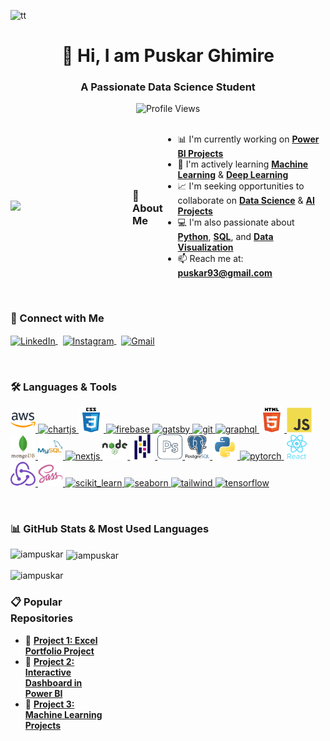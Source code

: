 
![tt](https://github.com/user-attachments/assets/ee8e9761-7ae3-4c44-89be-7305440eaae0)

<div align="center">

# 👋 Hi, I am Puskar Ghimire  

### A Passionate Data Science Student  
<img src="https://komarev.com/ghpvc/?username=iampuskar&label=Profile%20views&color=0e75b6&style=flat" alt="Profile Views" />  

</div>
&nbsp;&nbsp;&nbsp;&nbsp;&nbsp;&nbsp;&nbsp;&nbsp;&nbsp;
<div style="display: flex; align-items: center; justify-content: space-between;">

<!-- Image (Right Side) -->
<img align="right" width="400" src="https://cdn.dribbble.com/users/1162077/screenshots/3848914/programmer.gif"/>

### 🌟 About Me
- 📊 I'm currently working on **[Power BI Projects](https://github.com/iampuskar/PowerBI-Portfolio-Project)**  
- 🤖 I'm actively learning **[Machine Learning](https://en.wikipedia.org/wiki/Machine_learning)** & **[Deep Learning](https://en.wikipedia.org/wiki/Deep_learning)**  
- 📈 I'm seeking opportunities to collaborate on **[Data Science](https://en.wikipedia.org/wiki/Data_science)** & **[AI Projects](https://en.wikipedia.org/wiki/Artificial_intelligence)**  
- 💻 I'm also passionate about **[Python](https://www.python.org/)**, **[SQL](https://en.wikipedia.org/wiki/SQL)**, and **[Data Visualization](https://en.wikipedia.org/wiki/Data_visualization)**  
- 📫 Reach me at: **[puskar93@gmail.com](mailto:puskar93@gmail.com)**


</div>
&nbsp;&nbsp;&nbsp;&nbsp;&nbsp;&nbsp;&nbsp;

### 🚀 Connect with Me
<p align="left">
<a href="https://linkedin.com/in/iampuskar" target="blank">
    <img align="center" src="https://raw.githubusercontent.com/rahuldkjain/github-profile-readme-generator/master/src/images/icons/Social/linked-in-alt.svg" alt="LinkedIn" height="30" width="40"/>
</a>
  <span>&nbsp</span>
<a href="https://instagram.com/iampuskarghimire" target="blank">
    <img align="center" src="https://raw.githubusercontent.com/rahuldkjain/github-profile-readme-generator/master/src/images/icons/Social/instagram.svg" alt="Instagram" height="30" width="40"/>
</a>
  <span>&nbsp</span>
<a href="mailto:puskar93@gmail.com" target="blank">
    <img align="center" src="https://upload.wikimedia.org/wikipedia/commons/7/7e/Gmail_icon_(2020).svg" alt="Gmail" height="30" width="40"/>
</a>
</p>

&nbsp;&nbsp;&nbsp;&nbsp;&nbsp;&nbsp;&nbsp;

### 🛠️ Languages & Tools
<p align="left"> <a href="https://aws.amazon.com" target="_blank" rel="noreferrer"> <img src="https://raw.githubusercontent.com/devicons/devicon/master/icons/amazonwebservices/amazonwebservices-original-wordmark.svg" alt="aws" width="40" height="40"/> </a> <a href="https://www.chartjs.org" target="_blank" rel="noreferrer"> <img src="https://www.chartjs.org/media/logo-title.svg" alt="chartjs" width="40" height="40"/> </a> <a href="https://www.w3schools.com/css/" target="_blank" rel="noreferrer"> <img src="https://raw.githubusercontent.com/devicons/devicon/master/icons/css3/css3-original-wordmark.svg" alt="css3" width="40" height="40"/> </a> <a href="https://firebase.google.com/" target="_blank" rel="noreferrer"> <img src="https://www.vectorlogo.zone/logos/firebase/firebase-icon.svg" alt="firebase" width="40" height="40"/> </a> <a href="https://www.gatsbyjs.com/" target="_blank" rel="noreferrer"> <img src="https://www.vectorlogo.zone/logos/gatsbyjs/gatsbyjs-icon.svg" alt="gatsby" width="40" height="40"/> </a> <a href="https://git-scm.com/" target="_blank" rel="noreferrer"> <img src="https://www.vectorlogo.zone/logos/git-scm/git-scm-icon.svg" alt="git" width="40" height="40"/> </a> <a href="https://graphql.org" target="_blank" rel="noreferrer"> <img src="https://www.vectorlogo.zone/logos/graphql/graphql-icon.svg" alt="graphql" width="40" height="40"/> </a> <a href="https://www.w3.org/html/" target="_blank" rel="noreferrer"> <img src="https://raw.githubusercontent.com/devicons/devicon/master/icons/html5/html5-original-wordmark.svg" alt="html5" width="40" height="40"/> </a> <a href="https://developer.mozilla.org/en-US/docs/Web/JavaScript" target="_blank" rel="noreferrer"> <img src="https://raw.githubusercontent.com/devicons/devicon/master/icons/javascript/javascript-original.svg" alt="javascript" width="40" height="40"/> </a> <a href="https://www.mongodb.com/" target="_blank" rel="noreferrer"> <img src="https://raw.githubusercontent.com/devicons/devicon/master/icons/mongodb/mongodb-original-wordmark.svg" alt="mongodb" width="40" height="40"/> </a> <a href="https://www.mysql.com/" target="_blank" rel="noreferrer"> <img src="https://raw.githubusercontent.com/devicons/devicon/master/icons/mysql/mysql-original-wordmark.svg" alt="mysql" width="40" height="40"/> </a> <a href="https://nextjs.org/" target="_blank" rel="noreferrer"> <img src="https://cdn.worldvectorlogo.com/logos/nextjs-2.svg" alt="nextjs" width="40" height="40"/> </a> <a href="https://nodejs.org" target="_blank" rel="noreferrer"> <img src="https://raw.githubusercontent.com/devicons/devicon/master/icons/nodejs/nodejs-original-wordmark.svg" alt="nodejs" width="40" height="40"/> </a> <a href="https://pandas.pydata.org/" target="_blank" rel="noreferrer"> <img src="https://raw.githubusercontent.com/devicons/devicon/2ae2a900d2f041da66e950e4d48052658d850630/icons/pandas/pandas-original.svg" alt="pandas" width="40" height="40"/> </a> <a href="https://www.photoshop.com/en" target="_blank" rel="noreferrer"> <img src="https://raw.githubusercontent.com/devicons/devicon/master/icons/photoshop/photoshop-line.svg" alt="photoshop" width="40" height="40"/> </a> <a href="https://www.postgresql.org" target="_blank" rel="noreferrer"> <img src="https://raw.githubusercontent.com/devicons/devicon/master/icons/postgresql/postgresql-original-wordmark.svg" alt="postgresql" width="40" height="40"/> </a> <a href="https://www.python.org" target="_blank" rel="noreferrer"> <img src="https://raw.githubusercontent.com/devicons/devicon/master/icons/python/python-original.svg" alt="python" width="40" height="40"/> </a> <a href="https://pytorch.org/" target="_blank" rel="noreferrer"> <img src="https://www.vectorlogo.zone/logos/pytorch/pytorch-icon.svg" alt="pytorch" width="40" height="40"/> </a> <a href="https://reactjs.org/" target="_blank" rel="noreferrer"> <img src="https://raw.githubusercontent.com/devicons/devicon/master/icons/react/react-original-wordmark.svg" alt="react" width="40" height="40"/> </a> <a href="https://redux.js.org" target="_blank" rel="noreferrer"> <img src="https://raw.githubusercontent.com/devicons/devicon/master/icons/redux/redux-original.svg" alt="redux" width="40" height="40"/> </a> <a href="https://sass-lang.com" target="_blank" rel="noreferrer"> <img src="https://raw.githubusercontent.com/devicons/devicon/master/icons/sass/sass-original.svg" alt="sass" width="40" height="40"/> </a> <a href="https://scikit-learn.org/" target="_blank" rel="noreferrer"> <img src="https://upload.wikimedia.org/wikipedia/commons/0/05/Scikit_learn_logo_small.svg" alt="scikit_learn" width="40" height="40"/> </a> <a href="https://seaborn.pydata.org/" target="_blank" rel="noreferrer"> <img src="https://seaborn.pydata.org/_images/logo-mark-lightbg.svg" alt="seaborn" width="40" height="40"/> </a> <a href="https://tailwindcss.com/" target="_blank" rel="noreferrer"> <img src="https://www.vectorlogo.zone/logos/tailwindcss/tailwindcss-icon.svg" alt="tailwind" width="40" height="40"/> </a> <a href="https://www.tensorflow.org" target="_blank" rel="noreferrer"> <img src="https://www.vectorlogo.zone/logos/tensorflow/tensorflow-icon.svg" alt="tensorflow" width="40" height="40"/> </a> </p>

&nbsp;&nbsp;&nbsp;&nbsp;&nbsp;&nbsp;&nbsp;

### 📊 GitHub Stats &  Most Used Languages

<p><img align="left" src="https://github-readme-stats.vercel.app/api/top-langs?username=iampuskar&show_icons=true&locale=en&layout=compact" alt="iampuskar" /></p>

<p>&nbsp;<img align="center" src="https://github-readme-stats.vercel.app/api?username=iampuskar&show_icons=true&locale=en" alt="iampuskar" /></p>

<p><img align="center" src="https://github-readme-streak-stats.herokuapp.com/?user=iampuskar&" alt="iampuskar" /></p>

<!-- Popular Repositories -->
<div style="width: 30%;">

### 📋 Popular Repositories  
- 📂 **[Project 1: Excel Portfolio Project](https://github.com/iampuskar/project1)**  
- 📂 **[Project 2: Interactive Dashboard in Power BI](https://github.com/iampuskar/project2)**  
- 📂 **[Project 3: Machine Learning Projects](https://github.com/iampuskar/project3)**  

</div>



